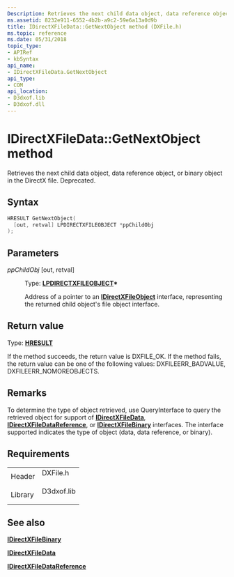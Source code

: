 ```yaml
---
Description: Retrieves the next child data object, data reference object, or binary object in the DirectX file. Deprecated.
ms.assetid: 8232e911-6552-4b2b-a9c2-59e6a13a0d9b
title: IDirectXFileData::GetNextObject method (DXFile.h)
ms.topic: reference
ms.date: 05/31/2018
topic_type: 
- APIRef
- kbSyntax
api_name: 
- IDirectXFileData.GetNextObject
api_type: 
- COM
api_location: 
- D3dxof.lib
- D3dxof.dll
---
```


# IDirectXFileData::GetNextObject method

Retrieves the next child data object, data reference object, or binary object in the DirectX file. Deprecated.

## Syntax


```C++
HRESULT GetNextObject(
  [out, retval] LPDIRECTXFILEOBJECT *ppChildObj
);
```



## Parameters

<dl> <dt>

*ppChildObj* \[out, retval\]
</dt> <dd>

Type: **[**LPDIRECTXFILEOBJECT**](idirectxfileobject.md)\***

Address of a pointer to an [**IDirectXFileObject**](idirectxfileobject.md) interface, representing the returned child object's file object interface.

</dd> </dl>

## Return value

Type: **[**HRESULT**](https://msdn.microsoft.com/en-us/library/Bb401631(v=MSDN.10).aspx)**

If the method succeeds, the return value is DXFILE\_OK. If the method fails, the return value can be one of the following values: DXFILEERR\_BADVALUE, DXFILEERR\_NOMOREOBJECTS.

## Remarks

To determine the type of object retrieved, use QueryInterface to query the retrieved object for support of [**IDirectXFileData**](idirectxfiledata.md), [**IDirectXFileDataReference**](idirectxfiledatareference.md), or [**IDirectXFileBinary**](idirectxfilebinary.md) interfaces. The interface supported indicates the type of object (data, data reference, or binary).

## Requirements



|                    |                                                                                       |
|--------------------|---------------------------------------------------------------------------------------|
| Header<br/>  | <dl> <dt>DXFile.h</dt> </dl>   |
| Library<br/> | <dl> <dt>D3dxof.lib</dt> </dl> |



## See also

<dl> <dt>

[**IDirectXFileBinary**](idirectxfilebinary.md)
</dt> <dt>

[**IDirectXFileData**](idirectxfiledata.md)
</dt> <dt>

[**IDirectXFileDataReference**](idirectxfiledatareference.md)
</dt> </dl>

 

 




